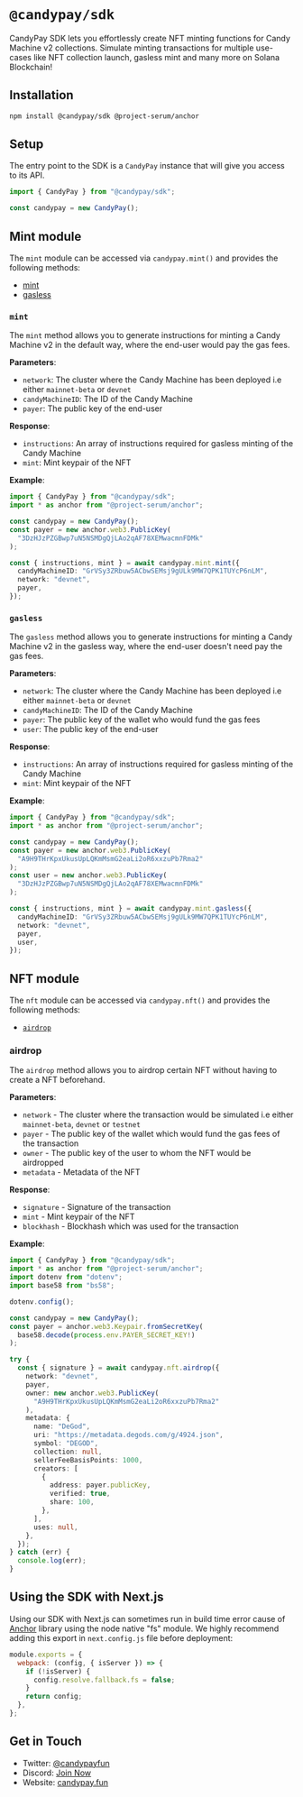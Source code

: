 # `@candypay/sdk`

CandyPay SDK lets you effortlessly create NFT minting functions for Candy Machine v2 collections. Simulate minting transactions for multiple use-cases like NFT collection launch, gasless mint and many more on Solana Blockchain!

## Installation

```bash
npm install @candypay/sdk @project-serum/anchor
```

## Setup

The entry point to the SDK is a `CandyPay` instance that will give you access to its API.

```ts
import { CandyPay } from "@candypay/sdk";

const candypay = new CandyPay();
```

## Mint module

The `mint` module can be accessed via `candypay.mint()` and provides the following methods:

- [mint](#mint)
- [gasless](#gasless)

### `mint`

The `mint` method allows you to generate instructions for minting a Candy Machine v2 in the default way, where the end-user would pay the gas fees.

**Parameters**:

- `network`: The cluster where the Candy Machine has been deployed i.e either `mainnet-beta` or `devnet`
- `candyMachineID`: The ID of the Candy Machine
- `payer`: The public key of the end-user

**Response**:

- `instructions`: An array of instructions required for gasless minting of the Candy Machine
- `mint`: Mint keypair of the NFT

**Example**:

```ts
import { CandyPay } from "@candypay/sdk";
import * as anchor from "@project-serum/anchor";

const candypay = new CandyPay();
const payer = new anchor.web3.PublicKey(
  "3DzHJzPZGBwp7uN5NSMDgQjLAo2qAF78XEMwacmnFDMk"
);

const { instructions, mint } = await candypay.mint.mint({
  candyMachineID: "GrVSy3ZRbuw5ACbwSEMsj9gULk9MW7QPK1TUYcP6nLM",
  network: "devnet",
  payer,
});
```

### `gasless`

The `gasless` method allows you to generate instructions for minting a Candy Machine v2 in the gasless way, where the end-user doesn't need pay the gas fees.

**Parameters**:

- `network`: The cluster where the Candy Machine has been deployed i.e either `mainnet-beta` or `devnet`
- `candyMachineID`: The ID of the Candy Machine
- `payer`: The public key of the wallet who would fund the gas fees
- `user`: The public key of the end-user

**Response**:

- `instructions`: An array of instructions required for gasless minting of the Candy Machine
- `mint`: Mint keypair of the NFT

**Example**:

```ts
import { CandyPay } from "@candypay/sdk";
import * as anchor from "@project-serum/anchor";

const candypay = new CandyPay();
const payer = new anchor.web3.PublicKey(
  "A9H9THrKpxUkusUpLQKmMsmG2eaLi2oR6xxzuPb7Rma2"
);
const user = new anchor.web3.PublicKey(
  "3DzHJzPZGBwp7uN5NSMDgQjLAo2qAF78XEMwacmnFDMk"
);

const { instructions, mint } = await candypay.mint.gasless({
  candyMachineID: "GrVSy3ZRbuw5ACbwSEMsj9gULk9MW7QPK1TUYcP6nLM",
  network: "devnet",
  payer,
  user,
});
```

## NFT module

The `nft` module can be accessed via `candypay.nft()` and provides the following methods:

- [`airdrop`](#airdrop)

### airdrop

The `airdrop` method allows you to airdrop certain NFT without having to create a NFT beforehand.

**Parameters**:

- `network` - The cluster where the transaction would be simulated i.e either `mainnet-beta`, `devnet` or `testnet`
- `payer` - The public key of the wallet which would fund the gas fees of the transaction
- `owner` - The public key of the user to whom the NFT would be airdropped
- `metadata` - Metadata of the NFT

**Response**:

- `signature` - Signature of the transaction
- `mint` - Mint keypair of the NFT
- `blockhash` - Blockhash which was used for the transaction

**Example**:

```ts
import { CandyPay } from "@candypay/sdk";
import * as anchor from "@project-serum/anchor";
import dotenv from "dotenv";
import base58 from "bs58";

dotenv.config();

const candypay = new CandyPay();
const payer = anchor.web3.Keypair.fromSecretKey(
  base58.decode(process.env.PAYER_SECRET_KEY!)
);

try {
  const { signature } = await candypay.nft.airdrop({
    network: "devnet",
    payer,
    owner: new anchor.web3.PublicKey(
      "A9H9THrKpxUkusUpLQKmMsmG2eaLi2oR6xxzuPb7Rma2"
    ),
    metadata: {
      name: "DeGod",
      uri: "https://metadata.degods.com/g/4924.json",
      symbol: "DEGOD",
      collection: null,
      sellerFeeBasisPoints: 1000,
      creators: [
        {
          address: payer.publicKey,
          verified: true,
          share: 100,
        },
      ],
      uses: null,
    },
  });
} catch (err) {
  console.log(err);
}
```

## Using the SDK with Next.js

Using our SDK with Next.js can sometimes run in build time error cause of [Anchor](https://npmjs.com/package/@project-serum/anchor) library using the node native "fs" module. We highly recommend adding this export in `next.config.js` file before deployment:

```js
module.exports = {
  webpack: (config, { isServer }) => {
    if (!isServer) {
      config.resolve.fallback.fs = false;
    }
    return config;
  },
};
```

## Get in Touch

- Twitter: [@candypayfun](https://twitter.com/candypayfun)
- Discord: [Join Now](https://discord.com/invite/VGjPXWUHGT)
- Website: [candypay.fun](https://candypay.fun)
